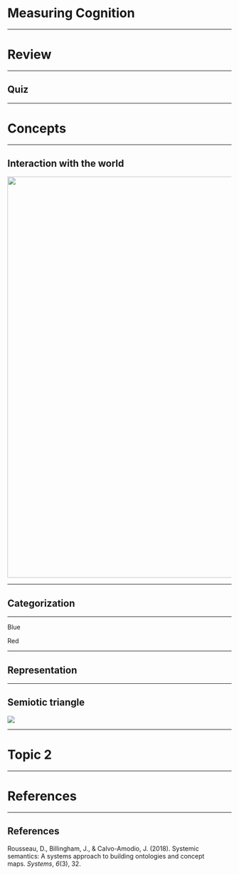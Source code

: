 # Measuring Cognition

---

# Review

---

## Quiz

---

# Concepts


----

## Interaction with the world

<img src="https://uploads6.wikiart.org/images/edward-hopper/gas.jpg!Large.jpg" width="900"/>


---

## Categorization


---

Blue  

Red



---

## Representation



---

## Semiotic triangle

<img src="https://www.researchgate.net/publication/326965433/figure/fig1/AS:658342259216385@1533972434566/The-semiotic-triangle.png" width=""/>



---

# Topic 2

---


# References

---

## References


<div id = "refs">

Rousseau, D., Billingham, J., & Calvo-Amodio, J. (2018). Systemic semantics: A systems approach to building ontologies and concept maps. _Systems_, _6_(3), 32.


</div>